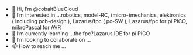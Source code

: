 - 👋 Hi, I’m @cobaltBlueCloud
- 👀 I’m interested in ...robotics, model-RC, (micro-)mechanics, elektronics ( including pcb-design ), Lazarus/fpc ( pc-SW ), Lazarus/fpc for pi PICO, mikroPascal for AVR 
- 🌱 I’m currently learning ...the fpc?Lazarus IDE for pi PICO
- 💞️ I’m looking to collaborate on ...
- 📫 How to reach me ...

<!---
cobaltBlueCloud/cobaltBlueCloud is a ✨ special ✨ repository because its `README.md` (this file) appears on your GitHub profile.
You can click the Preview link to take a look at your changes.
--->
